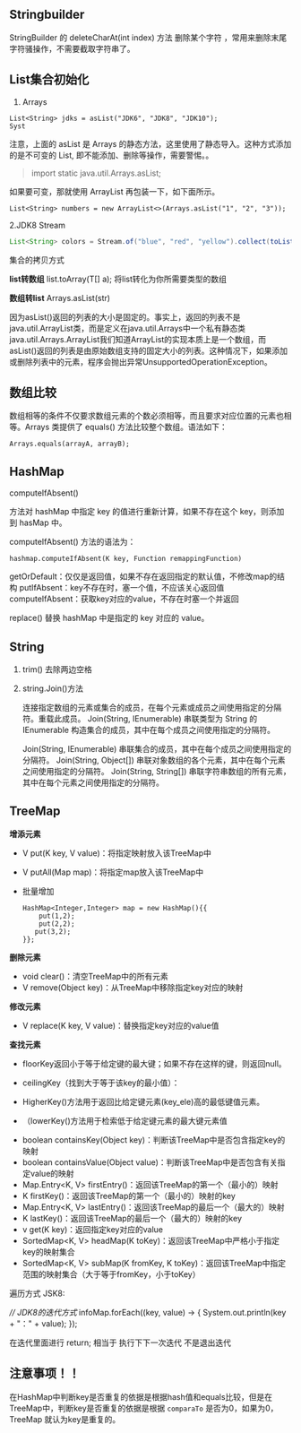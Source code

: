 ## Stringbuilder

StringBuilder  的 deleteCharAt(int index) 方法 删除某个字符 ，常用来删除末尾字符骚操作，不需要截取字符串了。

## List集合初始化

1. Arrays

```
List<String> jdks = asList("JDK6", "JDK8", "JDK10");
Syst
```

注意，上面的 asList 是 Arrays 的静态方法，这里使用了静态导入。这种方式添加的是不可变的 List, 即不能添加、删除等操作，需要警惕。。

> import static java.util.Arrays.asList;

如果要可变，那就使用 ArrayList 再包装一下，如下面所示。

```
List<String> numbers = new ArrayList<>(Arrays.asList("1", "2", "3"));
```

2.JDK8 Stream

```java
List<String> colors = Stream.of("blue", "red", "yellow").collect(toList());
```

集合的拷贝方式

**list转数组**	list.toArray(T[]  a); 将list转化为你所需要类型的数组

**数组转list**  Arrays.asList(str)		

因为asList()返回的列表的大小是固定的。事实上，返回的列表不是java.util.ArrayList类，而是定义在java.util.Arrays中一个私有静态类java.util.Arrays.ArrayList我们知道ArrayList的实现本质上是一个数组，而asList()返回的列表是由原始数组支持的固定大小的列表。这种情况下，如果添加或删除列表中的元素，程序会抛出异常UnsupportedOperationException。


## 数组比较

数组相等的条件不仅要求数组元素的个数必须相等，而且要求对应位置的元素也相等。Arrays 类提供了 equals() 方法比较整个数组。语法如下：

```
Arrays.equals(arrayA, arrayB);
```

## HashMap

computeIfAbsent()

方法对 hashMap 中指定 key 的值进行重新计算，如果不存在这个 key，则添加到 hasMap 中。

computeIfAbsent() 方法的语法为：

```
hashmap.computeIfAbsent(K key, Function remappingFunction)
```

getOrDefault：仅仅是返回值，如果不存在返回指定的默认值，不修改map的结构
  putIfAbsent：key不存在时，塞一个值，不应该关心返回值
  computeIfAbsent：获取key对应的value，不存在时塞一个并返回

replace() 替换 hashMap 中是指定的 key 对应的 value。 

## String

1. trim() 去除两边空格

2. string.Join()方法

   连接指定数组的元素或集合的成员，在每个元素或成员之间使用指定的分隔符。重载此成员。
      Join(String, IEnumerable<String>)         串联类型为 String 的 IEnumerable<T> 构造集合的成员，其中在每个成员之间使用指定的分隔符。

   Join<T>(String, IEnumerable<T>)          串联集合的成员，其中在每个成员之间使用指定的分隔符。   Join(String, Object[])          串联对象数组的各个元素，其中在每个元素之间使用指定的分隔符。   Join(String, String[])          串联字符串数组的所有元素，其中在每个元素之间使用指定的分隔符。   

## TreeMap

**增添元素**

- V put(K key, V value)：将指定映射放入该TreeMap中

- V putAll(Map map)：将指定map放入该TreeMap中

- 批量增加 

  ```
  HashMap<Integer,Integer> map = new HashMap(){{
      put(1,2);
      put(2,2);
     put(3,2);
  }};
  ```

**删除元素**

- void clear()：清空TreeMap中的所有元素
- V remove(Object key)：从TreeMap中移除指定key对应的映射

**修改元素**

- V replace(K key, V value)：替换指定key对应的value值

**查找元素**

* floorKey返回小于等于给定键的最大键；如果不存在这样的键，则返回null。

* ceilingKey（找到大于等于该key的最小值）：

* HigherKey()方法用于返回比给定键元素(key_ele)高的最低键值元素。

* （lowerKey()方法用于检索低于给定键元素的最大键元素值

- boolean containsKey(Object key)：判断该TreeMap中是否包含指定key的映射
- boolean containsValue(Object value)：判断该TreeMap中是否包含有关指定value的映射
- Map.Entry<K, V> firstEntry()：返回该TreeMap的第一个（最小的）映射
- K firstKey()：返回该TreeMap的第一个（最小的）映射的key
- Map.Entry<K, V> lastEntry()：返回该TreeMap的最后一个（最大的）映射
- K lastKey()：返回该TreeMap的最后一个（最大的）映射的key
- v get(K key)：返回指定key对应的value
- SortedMap<K, V> headMap(K toKey)：返回该TreeMap中严格小于指定key的映射集合
- SortedMap<K, V> subMap(K fromKey, K toKey)：返回该TreeMap中指定范围的映射集合（大于等于fromKey，小于toKey）

遍历方式 JSK8:

*// JDK8的迭代方式* infoMap.forEach((key, value) -> {    System.out.println(key + "：" + value); });	

在迭代里面进行 return;  相当于 执行下下一次迭代  不是退出迭代

## 注意事项！！

在HashMap中判断key是否重复的依据是根据hash值和equals比较，但是在TreeMap中，判断key是否重复的依据是根据 `comparaTo` 是否为0，如果为0，TreeMap 就认为key是重复的。